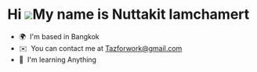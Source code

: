 Hi ![](https://user-images.githubusercontent.com/18350557/176309783-0785949b-9127-417c-8b55-ab5a4333674e.gif)My name is Nuttakit Iamchamert
===========================================================================================================================================

*   🌍  I'm based in Bangkok
*   ✉️  You can contact me at [Tazforwork@gmail.com](mailto:Tazforwork@gmail.com)
*   🧠  I'm learning Anything
